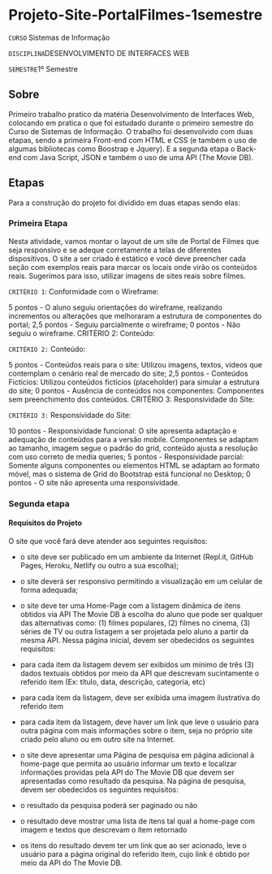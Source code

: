 # Projeto-Site-PortalFilmes-1semestre

`CURSO` Sistemas de Informação

`DISCIPLINA`DESENVOLVIMENTO DE INTERFACES WEB

`SEMESTRE`1º Semestre

## Sobre

Primeiro trabalho pratico da matéria Desenvolvimento de Interfaces Web, colocando em pratica o que foi estudado durante o primeiro semestre do Curso de Sistemas de Informação. O trabalho foi desenvolvido com duas etapas, sendo a primeira Front-end com HTML e CSS (e também o uso de algumas bibliotecas como Boostrap e Jquery). E a segunda etapa o Back-end com Java Script, JSON e também o uso de uma API (The Movie DB).

## Etapas

Para a construção do projeto foi dividido em duas etapas sendo elas:

### Primeira Etapa

Nesta atividade, vamos montar o layout de um site de Portal de Filmes que seja responsivo e se adeque corretamente a telas de diferentes dispositivos. O site a ser criado é estático e você deve preencher cada seção com exemplos reais para marcar os locais onde virão os conteúdos reais. Sugerimos para isso, utilizar imagens de sites reais sobre filmes.

`CRITÉRIO 1`: Conformidade com o Wireframe:

5 pontos - O aluno seguiu orientações do wireframe, realizando incrementos ou alterações que melhoraram a estrutura de componentes do portal;
2,5 pontos - Seguiu parcialmente o wireframe;
0 pontos - Não seguiu o wireframe.
CRITÉRIO 2: Conteúdo:

`CRITÉRIO 2:` Conteúdo:

5 pontos - Conteúdos reais para o site: Utilizou imagens, textos, vídeos que contemplam o cenário real de mercado do site;
2,5 pontos - Conteúdos Fictícios: Utilizou conteúdos fictícios (placeholder) para simular a estrutura do site;
0 pontos - Ausência de conteúdos nos componentes: Componentes sem preenchimento dos conteúdos.
CRITÉRIO 3: Responsividade do Site:

`CRITÉRIO 3:` Responsividade do Site:

10 pontos - Responsividade funcional: O site apresenta adaptação e adequação de conteúdos para a versão mobile. Componentes se adaptam ao tamanho, imagem segue o padrão do grid, conteúdo ajusta a resolução com uso correto de media queries;
5 pontos - Responsividade parcial: Somente alguns componentes ou elementos HTML se adaptam ao formato móvel, mas o sistema de Grid do Bootstrap está funcional no Desktop;
0 pontos - O site não apresenta uma responsividade.

### Segunda etapa 

#### Requisitos do Projeto

O site que você fará deve atender aos seguintes requisitos: 

- o site deve ser publicado em um ambiente da Internet (Repl.it, GitHub Pages, Heroku, Netlify ou outro a sua escolha); 
 
- o site deverá ser responsivo permitindo a visualização em um celular de forma adequada;

- o site deve ter uma Home-Page com a listagem dinâmica de itens obtidos via API The Movie DB à escolha do aluno que pode ser qualquer das alternativas como: (1) filmes populares, (2) filmes no cinema, (3) séries de TV ou outra listagem a ser projetada pelo aluno a partir da mesma API. Nessa página inicial, devem ser obedecidos os seguintes requisitos:
- para cada item da listagem devem ser exibidos um mínimo de três (3) dados textuais obtidos por meio da API que descrevam sucintamente o referido item (Ex: título, data, descrição, categoria, etc)
- para cada item da listagem, deve ser exibida uma imagem ilustrativa do referido item
- para cada item da listagem, deve haver um link que leve o usuário para outra página com mais informações sobre o item, seja no próprio site criado pelo aluno ou em outro site na Internet.

- o site deve apresentar uma Página de pesquisa em página adicional à home-page que permita ao usuário informar um texto e localizar informações providas pela API do The Movie DB que devem ser apresentadas como resultado da pesquisa. Na página de pesquisa, devem ser obedecidos os seguintes requisitos:
- o resultado da pesquisa poderá ser paginado ou não
- o resultado deve mostrar uma lista de itens tal qual a home-page com imagem e textos que descrevam o item retornado
- os itens do resultado devem ter um link que ao ser acionado, leve o usuário para a página original do referido item, cujo link é obtido por meio da API do The Movie DB.
